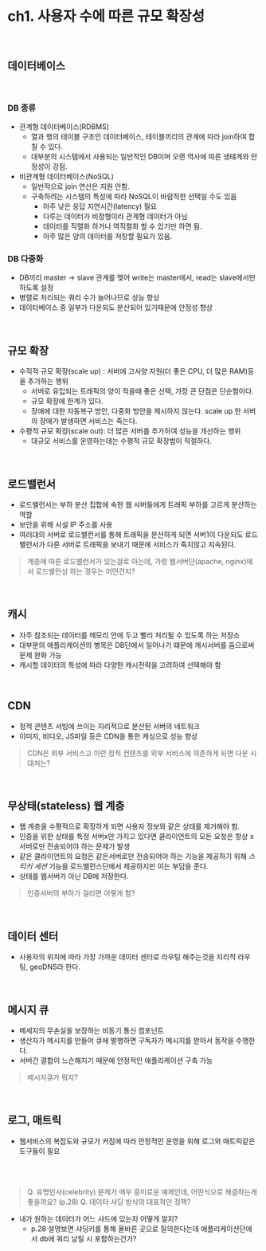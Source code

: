 # ch1. 사용자 수에 따른 규모 확장성

<br />

## 데이터베이스

<br />

### DB 종류

- 관계형 데이터베이스(RDBMS)
  - 열과 행의 테이블 구조인 데이터베이스, 테이블끼리의 관계에 따라 join하여 합칠 수 있다.
  - 대부분의 시스템에서 사용되는 일반적인 DB이며 오랜 역사에 따른 생턔계와 안정성이 강점.
- 비관계형 데이터베이스(NoSQL)
  - 일반적으로 join 연산은 지원 안함.
  - 구축하려는 시스템의 특성에 따라 NoSQL이 바람직한 선택일 수도 있음
    - 아주 낮은 응답 지연시간(latency) 필요
    - 다루는 데이터가 비정형이라 관계형 데이터가 아님
    - 데이터를 직렬화 하거나 역직렬화 할 수 있기만 하면 됨.
    - 아주 많은 양의 데이터를 저장할 필요가 있음.

### DB 다중화

- DB끼리 master -> slave 관계를 맺어 write는 master에서, read는 slave에서만 하도록 설정
- 병렬로 처리되는 쿼리 수가 늘어나므로 성능 향상
- 데이터베이스 중 일부가 다운되도 분산되어 있기때문에 안정성 향상

<br />

## 규모 확장

- 수직적 규모 확장(scale up) : 서버에 고사양 자원(더 좋은 CPU, 더 많은 RAM)등을 추가하는 행위
  - 서버로 유입되는 트래픽의 양이 적을때 좋은 선택, 가장 큰 단점은 단순함이다.
  - 규모 확장에 한계가 있다.
  - 장애에 대한 자동복구 방안, 다중화 방안을 제시하지 않는다. scale up 한 서버의 장애가 발생하면 서비스는 죽는다.
- 수평적 규모 확장(scale out): 더 많은 서버를 추가하여 성능을 개선하는 행위
  - 대규모 서비스를 운영하는데는 수평적 규모 확장법이 적절하다.

<br />

## 로드밸런서

- 로드밸런서는 부하 분산 집합에 속한 웹 서버들에게 트래픽 부하를 고르게 분산하는 역할
- 보안을 위해 사설 IP 주소를 사용
- 여러대의 서버로 로드밸런서를 통해 트래픽을 분산하게 되면 서버1이 다운되도 로드밸런서가 다른 서버로 트래픽을 보내기 때문에
  서비스가 죽지않고 지속된다.

> 계층에 따른 로드밸런서가 있는걸로 아는데, 가령 웹서버단(apache, nginx)에서 로드밸런싱 하는 경우는 어떤건지?

<br />

## 캐시

- 자주 참조되는 데이터를 메모리 안에 두고 빨리 처리될 수 있도록 하는 저장소
- 대부분의 애플리케이션의 병목은 DB단에서 일어나기 떄문에 캐시서버를 둠으로써 문제 완화 가능
- 캐시할 데이터의 특성에 따라 다양한 캐시전략을 고려하여 선택해야 함

<br />

## CDN

- 정적 콘텐츠 서빙에 쓰이는 지리적으로 분산된 서버의 네트워크
- 이미지, 비디오, JS파일 등은 CDN을 통한 캐싱으로 성능 향상

> CDN은 외부 서비스고 이런 정적 컨텐츠를 외부 서비스에 의존하게 되면 다운 시 대처는?

<br />

## 무상태(stateless) 웹 계층

- 웹 계층을 수평적으로 확장하게 되면 사용자 정보와 같은 상태를 제거해야 함.
- 인증을 위한 상태를 특정 서버x만 가지고 있다면
  클라이언트의 모든 요청은 항상 x서버로만 전송되어야 하는 문제가 발생
- 같은 클라이언트의 요청은 같은서버로만 전송되어야 하는 기능을 제공하기 위해 _스티키 세션_ 기능을 로드밸런스단에서 제공하지만 이는 부담을 준다.
- 상태를 웹서버가 아닌 DB에 저장한다.

> 인증서버의 부하가 걸리면 어떻게 함?

<br />

## 데이터 센터

- 사용자의 위치에 따라 가장 가까운 데이터 센터로 라우팅 해주는것을 지리적 라우팅, geoDNS라 한다.

<br />

## 메시지 큐

- 메세지의 무손실을 보장하는 비동기 통신 컴포넌트
- 생산자가 메시지를 만들어 큐에 발행하면 구독자가 메시지를 받아서 동작을 수행한다.
- 서버간 결합이 느슨해지기 때문에 안정적인 애플리케이션 구축 가능

> 메시지큐가 뭐지?

<br />

## 로그, 매트릭

- 웹서비스의 복잡도와 규모가 커짐에 따라 안정적인 운영을 위해 로그와 매트릭같은 도구들이 필요

<br />
<br />

> Q. 유명인사(celebrity) 문제가 매우 흥미로운 예제인데, 어떤식으로 해결하는게 좋을까요? (p.28)
> Q. 데이터 샤딩 방식의 대표적인 정책?

- 내가 원하는 데이터가 어느 샤드에 있는지 어떻게 알지?
  - p.28 설명보면 샤딩키를 통해 올바른 곳으로 질의한다는데 애플리케이션단에서 db에 쿼리 날릴 시 포함하는건가?

#
